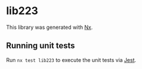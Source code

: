 # lib223

This library was generated with [Nx](https://nx.dev).


## Running unit tests

Run `nx test lib223` to execute the unit tests via [Jest](https://jestjs.io).


